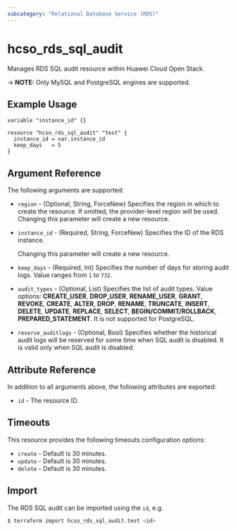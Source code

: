 ```yaml
---
subcategory: "Relational Database Service (RDS)"
---
```


# hcso_rds_sql_audit

Manages RDS SQL audit resource within Huawei Cloud Open Stack.

-> **NOTE:** Only MySQL and PostgreSQL engines are supported.

## Example Usage

```hcl
variable "instance_id" {}

resource "hcso_rds_sql_audit" "test" {
  instance_id = var.instance_id
  keep_days   = 5
}
```

## Argument Reference

The following arguments are supported:

* `region` - (Optional, String, ForceNew) Specifies the region in which to create the resource.
  If omitted, the provider-level region will be used. Changing this parameter will create a new resource.

* `instance_id` - (Required, String, ForceNew) Specifies the ID of the RDS instance.

  Changing this parameter will create a new resource.

* `keep_days` - (Required, Int) Specifies the number of days for storing audit logs. Value ranges from `1` to `732`.

* `audit_types` - (Optional, List) Specifies the list of audit types. Value options: **CREATE_USER**, **DROP_USER**,
  **RENAME_USER**, **GRANT**, **REVOKE**, **CREATE**, **ALTER**, **DROP**, **RENAME**, **TRUNCATE**, **INSERT**,
  **DELETE**, **UPDATE**, **REPLACE**, **SELECT**, **BEGIN/COMMIT/ROLLBACK**, **PREPARED_STATEMENT**.
  It is not supported for PostgreSQL.

* `reserve_auditlogs` - (Optional, Bool) Specifies whether the historical audit logs will be reserved for some time
  when SQL audit is disabled. It is valid only when SQL audit is disabled.

## Attribute Reference

In addition to all arguments above, the following attributes are exported:

* `id` - The resource ID.

## Timeouts

This resource provides the following timeouts configuration options:

* `create` - Default is 30 minutes.
* `update` - Default is 30 minutes.
* `delete` - Default is 30 minutes.

## Import

The RDS SQL audit can be imported using the `id`, e.g.

```bash
$ terraform import hcso_rds_sql_audit.test <id>
```
